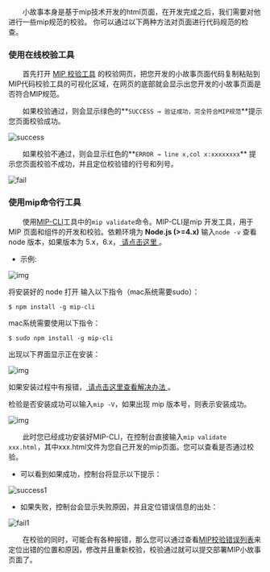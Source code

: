 
​​​&emsp;&emsp;小故事本身是基于mip技术开发的html页面，在开发完成之后，我们需要对他进行一些mip规范的校验。
你可以通过以下两种方法对页面进行代码规范的检查。

### 使用在线校验工具

​​&emsp;&emsp;首先打开 [MIP 校验工具](https://www.mipengine.org/validator/validate) 的校验网页，把您开发的小故事页面代码复制粘贴到MIP代码校验工具的可视化区域，在网页的底部就会显示出您开发的小故事页面是否符合MIP规范。

​​&emsp;&emsp;如果校验通过，则会显示绿色的**`SUCCESS → 验证成功，完全符合MIP规范`**提示您页面校验成功。

![success](http://mipstatic.baidu.com/static/mip-static/mip-story/demo/static/success.png)

​​&emsp;&emsp;如果校验不通过，则会显示红色的**`ERROR → line x,col x:xxxxxxxx`** 提示您页面校验不成功，并且定位校验错的行号和列号。

![fail](http://mipstatic.baidu.com/static/mip-static/mip-story/demo/static/fail.png)

### 使用mip命令行工具

​​&emsp;&emsp;使用[MIP-CLI](http://www.cnblogs.com/mipengine/p/mip_cli_1_install.html)工具中的`mip validate`命令。MIP-CLI是mip 开发工具，用于 MIP 页面和组件的开发和校验。依赖环境为 **Node.js (>=4.x)**
输入`node -v` 查看 node 版本，如果版本为 5.x，6.x，[ 请点击这里 ](http://www.cnblogs.com/mipengine/p/mip_cli_1_install.html#question1)。

- 示例:

![img](http://mip-doc.bj.bcebos.com/mip-blog-11/11_node_v.png)

将安装好的 node 打开 输入以下指令（mac系统需要sudo）：

```
$ npm install -g mip-cli
```

mac系统需要使用以下指令：

```
$ sudo npm install -g mip-cli
```

出现以下界面显示正在安装：

![img](http://mip-doc.bj.bcebos.com/mip-blog-11/11_install.png)

如果安装过程中有报错，[ 请点击这里查看解决办法 ](http://www.cnblogs.com/mipengine/p/mip_cli_1_install.html#question2)。

检验是否安装成功可以输入`mip -V`，如果出现 mip 版本号，则表示安装成功。

![img](http://mip-doc.bj.bcebos.com/mip-blog-11/11_mip_V.png)

​​&emsp;&emsp;此时您已经成功安装好MIP-CLI，在控制台直接输入`mip validate xxx.html`，其中xxx.html文件为您自己开发的mip页面。您可以查看是否通过校验。

- 可以看到如果成功，控制台将显示以下提示：

![success1](http://mipstatic.baidu.com/static/mip-static/mip-story/demo/static/success1.png)

- 如果失败，控制台会显示失败原因，并且定位错误信息的出处：

![fail1](http://mipstatic.baidu.com/static/mip-static/mip-story/demo/static/fail1.png)

​​​&emsp;&emsp;在校验的同时，可能会有各种报错，那么您可以通过查看[MIP校验错误列表](/doc/2-tech/2-validate-mip.html)来定位出错的位置和原因，修改并且重新校验，校验通过就可以提交部署MIP小故事页面了。

